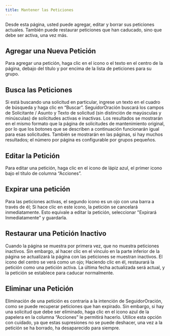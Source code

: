 ```yaml
---
title: Mantener las Peticiones
---
```


Desde esta página, usted puede agregar, editar y borrar sus peticiones actuales. También puede restaurar peticiones que han caducado, sino que debe ser activa, una vez más.

## Agregar una Nueva Petición

Para agregar una petición, haga clic en el icono o el texto en el centro de la página, debajo del título y por encima de la lista de peticiones para su grupo.

## Busca las Peticiones

Si está buscando una solicitud en particular, ingrese un texto en el cuadro de búsqueda y haga clic en “Buscar”. SeguidorOración buscará los campos de Solicitante / Asunto y Texto de solicitud (sin distinción de mayúsculas y minúsculas) de solicitudes activas e inactivas. Los resultados se mostrarán en el mismo formato que la página de solicitudes de mantenimiento original, por lo que los botones que se describen a continuación funcionarán igual para esas solicitudes. También se mostrarán en las páginas, si hay muchos resultados; el número por página es configurable por grupos pequeños.

## Editar la Petición

Para editar una petición, haga clic en el icono de lápiz azul, el primer icono bajo el título de columna “Acciones”.

## Expirar una petición

Para las peticiones activas, el segundo icono es un ojo con una barra a través de él; Si hace clic en este icono, la petición se cancelará inmediatamente. Esto equivale a editar la petición, seleccionar "Expirará Inmediatamente" y guardarla.

## Restaurar una Petición Inactivo

Cuando la página se muestra por primera vez, que no muestra peticiones inactivos. Sin embargo, al hacer clic en el vínculo en la parte inferior de la página se actualizará la página con las peticiones se muestran inactivos. El icono del centro se verá como un ojo; Haciendo clic en él, restaurará la petición como una petición activa. La última fecha actualizada será actual, y la petición se establece para caducar normalmente.

## Eliminar una Petición

Eliminación de una petición es contraria a la intención de SeguidorOración, como se puede recuperar peticiones que han expirado. Sin embargo, si hay una solicitud que debe ser eliminado, haga clic en el icono azul de la papelera en la columna “Acciones” le permitirá hacerlo. Utilice esta opción con cuidado, ya que estas supresiones no se puede deshacer, una vez a la petición se ha borrado, ha desaparecido para siempre.
